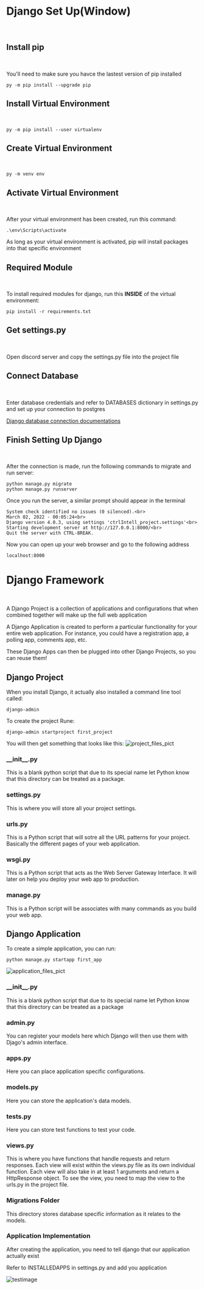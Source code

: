 # **Django Set Up(Window)**
<br />

## Install pip
<br />

You'll need to make sure you havce the lastest version of pip installed

```
py -m pip install --upgrade pip
```
## Install Virtual Environment
<br />

```
py -m pip install --user virtualenv
```
## Create Virtual Environment
<br />

```
py -m venv env
```
## Activate Virtual Environment
<br />

After your virtual environment has been created, run this command:

```
.\env\Scripts\activate
```

As long as your virtual environment is activated, pip will install packages into that specific environment 

## Required Module
<br />
 
To install required modules for django, run this **INSIDE** of the virtual environment:

```
pip install -r requirements.txt
```

##  Get settings.py
<br />

Open discord server and copy the settings.py file into the project file 

## Connect Database
<br />

Enter database credentials and refer to DATABASES dictionary in settings.py and set up your connection to postgres

[Django database connection documentations](https://docs.djangoproject.com/en/4.0/ref/settings/#databases)


## Finish Setting Up Django
<br />

After the connection is made, run the following commands to migrate and run server:

```
python manage.py migrate
python manage.py runserver
```

Once you run the server, a similar prompt should appear in the terminal

```
System check identified no issues (0 silenced).<br>
March 02, 2022 - 00:05:24<br>
Django version 4.0.3, using settings 'ctrlIntell_project.settings'<br>
Starting development server at http://127.0.0.1:8000/<br>
Quit the server with CTRL-BREAK.
```

Now you can open up your web browser and go to the following address

```
localhost:8000
```

# **Django Framework** 
<br />

A Django Project is a collection of applications and configurations that when combined together will make up the full web application

A Django Application is created to perform a particular functionality for your entire web application. For instance, you could have a registration app, a polling app, comments app, etc.

These Django Apps can then be plugged into other Django Projects, so you can reuse them!

## Django Project

When you install Django, it actually also installed a command line tool called:
```
django-admin
```
To create the project Rune:
```
django-admin startproject first_project
```
You will then get something that looks like this:
![project_files_pict](example_picture/projectfiles.png)

### **\_\_init\_\_.py**
This is a blank python script that due to its special name let Python know that this directory can be treated as a package.

### **settings.py**
This is where you will store all your project settings.

### **urls.py**
This is a Python script that will sotre all the URL patterns for your project. Basically the different pages of your web application.

### **wsgi.py**
This is a Python script that acts as the Web Server Gateway Interface. It will later on help you deploy your web app to production.

### **manage.py**
This is a Python script will be associates with many commands as you build your web app.

## Django Application
To create a simple application, you can run:

```
python manage.py startapp first_app
```
![application_files_pict](example_picture/applicationfiles.png)

### **\_\_init\_\_.py**
This is a blank python script that due to its special name let Python know that this directory can be treated as a package

### **admin.py**
You can register your models here which Django will then use them with Djago's admin interface.

### **apps.py**
Here you can place application specific configurations.

### **models.py**
Here you can store the application's data models.

### **tests.py**
Here you can store test functions to test your code.

### **views.py**
This is where you have functions that handle requests and return responses. Each view will exist within the views.py file as its own individual function. Each view will also take in at least 1 arguments and return a HttpResponse object. To see the view, you need to map the view to the urls.py in the project file.

### **Migrations Folder**
This directory stores database specific information as it relates to the models.

### **Application Implementation**

After creating the application, you need to tell django that our application actually exist

Refer to INSTALLEDAPPS in settings.py and add you application

![testimage](example_picture/djangoframework.png)












